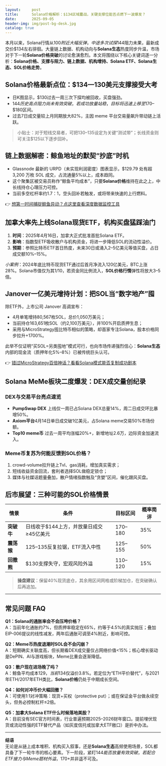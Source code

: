```yaml
---
layout:     post
title:      Solana价格解析：$134区域鏖战，关键支撑位能否点燃下一波爆发？
date:       2025-09-05
header-img: img/post-bg-desk.jpg
catalog: true
---
```


本月以来，Solana行情从$100附近大幅反弹，中途多次试探$144阻力未果，最新成交价$134左右徘徊。大量链上数据、机构动向与**Solana生态**热度同步升温，市场对于下一轮**Solana价格突破**的讨论愈演愈烈。本文将围绕以下核心关键词逐一分析：**Solana价格、支撑与阻力、链上数据、机构增持、Solana ETF、Solana生态、SOL价格走势**。

## Solana价格最新点位：$134—130美元支撑接受大考

* 日K图显示，$130过去一周三次下探均被回收，买盘强劲。  
* $144历史高点阻力尚未有效突破，若成功放量站稳，目标将迅速上移至$170–$180区间。  
* 过去7日成交量较上月同期放大82%，主因 meme 平台交易量飙升带动链上活跃。  

> 小贴士：对于短线交易者，可把$130–$135设定为关键“测试带”；长线资金则可关注$125以下逐步回补。

## 链上数据解密：鲸鱼地址的默契“抄底”时机

* Glassnode 最新的 URPD（未实现利润密度）图表显示，$129.79 处有超 3,200 万枚 SOL 成交，占流通量5%以上，成本趋同。  
* 这个聚集区被交易员称作“鲸鱼平均成本”，只要**Solana价格**维持在此之上，中长线持仓心理压力可控。  
* 当前多空杠杆率约1.7：1，空头回补若触发，或将带来快速的上行燃料。  

👉 [想第一时间捕捉鲸鱼异动？点这里查看深度数据监控工具](https://okxdog.com/)

## 加拿大率先上线Solana现货ETF，机构买盘猛踩油门

1. **时间**：2025年4月16日，加拿大正式批准首批Solana ETF。  
2. **影响**：指数型ETF吸收散户与机构资金，将进一步降低SOL的流动性溢价。  
3. **预期**：参照比特币ETF首日热度，未来30日或涌入2–5亿美元等值买盘，占日成交额10%–15%。    

*小案例*：2024年底比特币现货ETF通过后首月净流入120亿美元，BTC上涨28%。Solana市值仅为其1/10，若资金同比例流入，**SOL价格行情**弹性将放大3–5倍。

## Janover一亿美元增持计划：把SOL当“数字地产”囤

除ETF外，上市公司 Janover 高调宣布：

- 4月单笔增持80,567枚SOL，总价1,050万美元；  
- 当前持仓163,651枚SOL（约2,100万美元），并100%开启质押生息；  
- 采用与MicroStrategy囤比特币相似的策略，却首家专注Solana，股本价格同步拉升+1700%。  

此举不仅证明“买SOL=另类囤地”模式可行，也向市场传递强烈信心：**Solana生态**内部的现金流（质押年化5%–8%）已被传统巨头认可。

👉 [错过MicroStrategy百倍神话？看看Solana模式能否复制成功剧本](https://okxdog.com/)

## Solana MeMe板块二度爆发：DEX成交量创纪录

### DEX与交易平台亮点速览
- **PumpSwap DEX** 上线仅一周已占Solana DEX总量14%，周二日成交环比暴增50%。  
- **Axiom平台**4月14日单日成交破1亿美元，占Solana meme交易50%市场份额。  
- **Top10 meme币** 过去一周平均涨幅20%+，新增地址2.6万，边际资金加速流入。  

### Meme币复苏为何能反馈到SOL价格？
1. crowd-volume拉升链上Tvl、gas消耗，增加真实需求；  
2. 短线收益资金回流，套利者选择SOL做稳定锁仓；  
3. 媒体与社媒话题量叠加，散户情绪指数触及“贪婪”区间，催化跟风买盘。  

## 后市展望：三种可能的SOL价格情景

| 情景 | 条件 | 目标区间 | 概率简评 |
|---|---|---|---|
| **突破牛** | 日线收于$144上方，并放量日成交≥45亿美元 | $170–$180 | 35% |
| **震荡猴** | $125–$135反复拉锯，ETF流入中性 | $125–$155 | 50% |
| **回撤熊** | $130支撑失守，宏观风险外溢 | $110–$120 | 15% |

> **操盘建议**：保留40%现货底仓，其余用区间网格或阶梯加仓，在突破确认后再追加。

---

## 常见问题 FAQ

**Q1：Solana的通胀率会不会压垮价格？**  
A：当前年化通胀约7%，但质押率稳定在65%，约等于4.5%的真实抛压；叠加EIP-006提议的线性减发，两年后通胀可调至4%附近，影响可控。

**Q2：Meme币热度退潮时SOL会不会闪崩？**  
A：短期确实关联度高，但长期看DEX成交量仅占网络价值<15%；核心增长驱动是DePIN、AI与游戏板块，Meme比重会逐渐降低。

**Q3：散户现在进场晚了吗？**  
A：鲸鱼平均成本$129，当前$134仅溢价3.8%。若定位为“ETH平价替代”，与2021年ETH/2017年ETH类比，**Solana价格**仍处于中期成长空间。

**Q4：如何对冲币价大幅回撤？**  
A：可使用1:1对冲策略：现货+买权（protective put）；或在保证金平台做永续空头，但务必控制杠杆≤2倍。

**Q5：加拿大Solana ETF什么时候落地美股？**  
A：目前没有SEC官方时间表，行业普遍预期2025–2026财年窗口。提前埋伏现货或流动性强的ETF替代产品（如灰度信托或加拿大ETF敞口）是折中办法。

---

**结语**  
无论是从链上成本堆积、机构买入叙事，还是**Solana生态**高频使用场景，SOL都具备了下一轮牛市的核心要素。下一阶段，紧盯$144能否放量有效突破，若配合ETF接力与Meme题材外溢，$170+并非遥不可及。